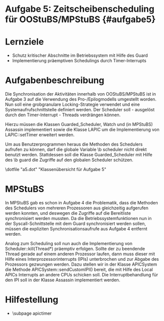Aufgabe 5: Zeitscheibenscheduling für OOStuBS/MPStuBS {#aufgabe5}
=================================================================

# Lernziele #
- Schutz kritischer Abschnitte im Betriebssystem mit Hilfe des Guard
- Implementierung präemptiven Schedulings durch Timer-Interrupts

# Aufgabenbeschreibung #
Die Synchronisation der Aktivitäten innerhalb von OOStuBS/MPStuBS ist in Aufgabe 3
auf die Verwendung des Pro-/Epilogmodells umgestellt worden. Nun soll eine
grobgranulare Locking-Strategie verwendet und eine
Systemaufrufschnittstelle definiert werden. Der Scheduler soll - ausgelöst
durch den Timer-Interrupt - Threads verdrängen können.

Hierzu müssen die Klassen Guarded_Scheduler, Watch und (in MPStuBS)
Assassin implementiert sowie die Klasse LAPIC um die Implementierung von
LAPIC::setTimer erweitert werden.

Um aus Benutzerprogrammen heraus die Methoden des Schedulers
aufrufen zu können, darf die globale Variable \b scheduler nicht direkt
benutzt werden. Stattdessen soll die Klasse Guarded_Scheduler mit Hilfe des
\b guard die Zugriffe auf den globalen Scheduler schützen.

\dotfile "a5.dot" "Klassenübersicht für Aufgabe 5"

# MPStuBS #
In MPStuBS gab es schon in Aufgabe 4 die Problematik, dass die Methoden des
Schedulers von mehreren Prozessoren aus gleichzeitig aufgerufen werden
konnten, und deswegen die Zugriffe auf die Bereitliste synchronisiert
werden mussten.  Da die Betriebssystemfunktionen nun in der
Syscall-Schnittstelle mit dem Guard synchronisiert werden sollen, müssen
die expliziten Synchronisationsaufrufe aus Aufgabe 4 entfernt werden.

Analog zum Scheduling soll nun auch die Implementierung von
Scheduler::kill(Thread*) präemptiv erfolgen. Sollte der zu beendende
Thread gerade auf einem anderen Prozessor laufen, dann muss dieser mit
Hilfe eines Interprozessorinterrupts (IPIs) unterbrochen und zur Abgabe des
Prozessors gezwungen werden. Dazu stellen wir in der Klasse APICSystem
die Methode APICSystem::sendCustomIPI() bereit, die mit Hilfe des Local
APICs Interrupts an andere CPUs schicken soll. Die Interruptbehandlung
für den IPI soll in der Klasse Assassin implementiert werden.

# Hilfestellung #
- \subpage apictimer

